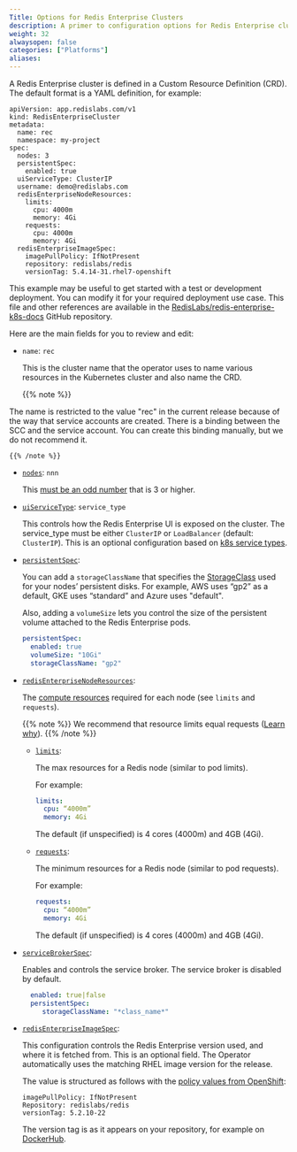 ```yaml
---
Title: Options for Redis Enterprise Clusters
description: A primer to configuration options for Redis Enterprise cluster Custom Resource Definitions.
weight: 32
alwaysopen: false
categories: ["Platforms"]
aliases:
---
```


A Redis Enterprise cluster is defined in a Custom Resource Definition (CRD).
The default format is a YAML definition, for example:

```text
apiVersion: app.redislabs.com/v1
kind: RedisEnterpriseCluster
metadata:
  name: rec
  namespace: my-project
spec:
  nodes: 3
  persistentSpec:
    enabled: true
  uiServiceType: ClusterIP
  username: demo@redislabs.com
  redisEnterpriseNodeResources:
    limits:
      cpu: 4000m
      memory: 4Gi
    requests:
      cpu: 4000m
      memory: 4Gi
  redisEnterpriseImageSpec:
    imagePullPolicy: IfNotPresent
    repository: redislabs/redis
    versionTag: 5.4.14-31.rhel7-openshift
```

This example may be useful to get started with a test or development deployment.
You can modify it for your required deployment use case.
This file and other references are available in the [RedisLabs/redis-enterprise-k8s-docs](https://github.com/RedisLabs/redis-enterprise-k8s-docs) GitHub repository.

Here are the main fields for you to review and edit:

- `name`: `rec`

    This is the cluster name that the operator uses to name various
    resources in the Kubernetes cluster and also name the CRD.

    {{% note %}}

The name is restricted to the value "rec" in the current release because of the way that service accounts are created.
There is a binding between the SCC and the service account.
You can create this binding manually, but we do not recommend it.

    {{% /note %}}

- [`nodes`](https://github.com/RedisLabs/redis-enterprise-k8s-docs/blob/master/docs/operator.md#redisenterpriseclusterspec): `nnn`

    This [must be an odd number](https://redislabs.com/redis-enterprise/technology/highly-available-redis/) that is 3 or higher.
- [`uiServiceType`](https://github.com/RedisLabs/redis-enterprise-k8s-docs/blob/master/docs/operator.md#redisenterpriseclusterspec): `service_type`

    This controls how the Redis Enterprise UI is exposed on the cluster.
    The service_type must be either `ClusterIP` or `LoadBalancer` (default: `ClusterIP`).
    This is an optional configuration based on [k8s service types](https://kubernetes.io/docs/tutorials/kubernetes-basics/expose/expose-intro/).

- [`persistentSpec`](https://github.com/RedisLabs/redis-enterprise-k8s-docs/blob/master/docs/operator.md#persistentconfigurationspec):

    You can add a `storageClassName` that specifies the [StorageClass](https://kubernetes.io/docs/concepts/storage/storage-classes/) used for your nodes’ persistent disks. For example, AWS uses “gp2” as a default, GKE uses “standard” and Azure uses "default".

    Also, adding a `volumeSize` lets you control the size of the persistent volume attached to the Redis Enterprise pods.

    ```yaml
    persistentSpec:
      enabled: true
      volumeSize: "10Gi"
      storageClassName: "gp2"
    ```

- [`redisEnterpriseNodeResources`](https://github.com/RedisLabs/redis-enterprise-k8s-docs/blob/master/docs/operator.md#redisenterpriseclusterspec):

    The [compute resources](https://docs.openshift.com/enterprise/3.2/dev_guide/compute_resources.html#dev-compute-resources) required for each node (see `limits` and `requests`).

    {{% note %}}
We recommend that resource limits equal requests ([Learn why](https://github.com/RedisLabs/redis-enterprise-k8s-docs/blob/master/docs/topics.md#guaranteed-quality-of-service)).
    {{% /note %}}

    - [`limits`](https://github.com/RedisLabs/redis-enterprise-k8s-docs/blob/master/docs/operator.md#redisenterpriseclusterspec):

        The max resources for a Redis node (similar to pod limits).

        For example:
        ```yaml
        limits:
          cpu: “4000m”
          memory: 4Gi
        ```

        The default (if unspecified) is 4 cores (4000m) and 4GB (4Gi).

    - [`requests`](https://github.com/RedisLabs/redis-enterprise-k8s-docs/blob/master/docs/operator.md#redisenterpriseclusterspec):

        The minimum resources for a Redis node (similar to pod requests).

        For example:

        ```yaml
        requests:
          cpu: “4000m”
          memory: 4Gi
        ```

        The default (if unspecified) is 4 cores (4000m) and 4GB (4Gi).


- [`serviceBrokerSpec`](https://github.com/RedisLabs/redis-enterprise-k8s-docs/blob/master/docs/operator.md#servicebrokerspec):

    Enables and controls the service broker. The service broker is disabled by default.

    ```yaml
      enabled: true|false
      persistentSpec:
         storageClassName: "*class_name*"
    ```

- [`redisEnterpriseImageSpec`](https://github.com/RedisLabs/redis-enterprise-k8s-docs/blob/master/docs/operator.md#imagespec):

    This configuration controls the Redis Enterprise version used, and where it is fetched from. This is an optional field. The Operator automatically uses the matching RHEL image version for the release.

    The value is structured as follows with the [policy values from OpenShift](https://docs.openshift.com/enterprise/3.0/architecture/core_concepts/builds_and_image_streams.html#image-pull-policy):

    ```
    imagePullPolicy: IfNotPresent
    Repository: redislabs/redis
    versionTag: 5.2.10-22
    ```

    The version tag is as it appears on your repository, for example on [DockerHub](https://hub.docker.com/r/redislabs/redis/).
